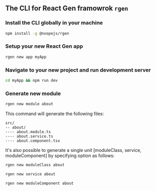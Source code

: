 ## The CLI for React Gen framowrok `rgen`

### Install the CLI globally in your machine
```bash
npm install -g @noopejs/rgen
```

### Setup your new React Gen app
```bash
rgen new app myApp
```

### Navigate to your new project and run development server
```bash
cd myApp && npm run dev
```

### Generate new module
```bash
rgen new module about
```

This command will generate the following files:
```
src/
-- about/
---- about.module.ts
---- about.service.ts
---- about.component.tsx
```

It's also possible to generate a single unit [moduleClass, service, moduleComponent] by specifying option as follows:
```bash
rgen new moduleClass about
```
```bash
rgen new service about
```
```bash
rgen new moduleComponent about
```